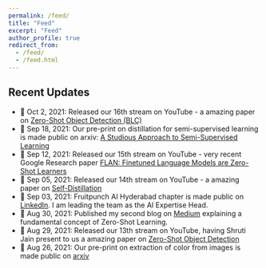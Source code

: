 ```yaml
---
permalink: /feed/
title: "Feed"
excerpt: "Feed"
author_profile: true
redirect_from: 
  - /feed/
  - /feed.html
---
```



## Recent Updates
- 📆	Oct 2, 2021: Released our 16th stream on YouTube - a amazing paper on [Zero-Shot Object Detection (BLC)](https://www.youtube.com/watch?v=JP6SjoLDrkc)
- 📆	Sep 18, 2021: Our pre-print on distillation for semi-supervised learning is made public on arxiv: [A Studious Approach to Semi-Supervised Learning](https://arxiv.org/abs/2108.11554)
- 📆	Sep 12, 2021: Released our 15th stream on YouTube - very recent Google Research paper [FLAN: Finetuned Language Models are Zero-Shot Learners](https://www.youtube.com/watch?v=QDeYaqdjH0w)
- 📆	Sep 05, 2021: Released our 14th stream on YouTube - a amazing paper on [Self-Distillation](https://www.youtube.com/watch?v=ugvHJbzhod8)
- 📆	Sep 03, 2021: Fruitpunch AI Hyderabad chapter is made public on [LinkedIn](https://www.linkedin.com/feed/update/urn:li:activity:6839531104295235584/). I am leading the team as the AI Expertise Head.
- 📆	Aug 30, 2021: Published my second blog on [Medium](https://sahilkhose.medium.com/zero-shot-learning-the-seen-the-unseen-and-the-unknown-9e69da125df2) explaining a fundamental concept of Zero-Shot Learning.
- 📆	Aug 29, 2021: Released our 13th stream on YouTube, having Shruti Jain present to us a amazing paper on [Zero-Shot Object Detection](https://www.youtube.com/watch?v=f-UELOTXlB4)
- 📆	Aug 26, 2021: Our pre-print on extraction of color from images is made public on [arxiv](https://arxiv.org/abs/2108.11554)
